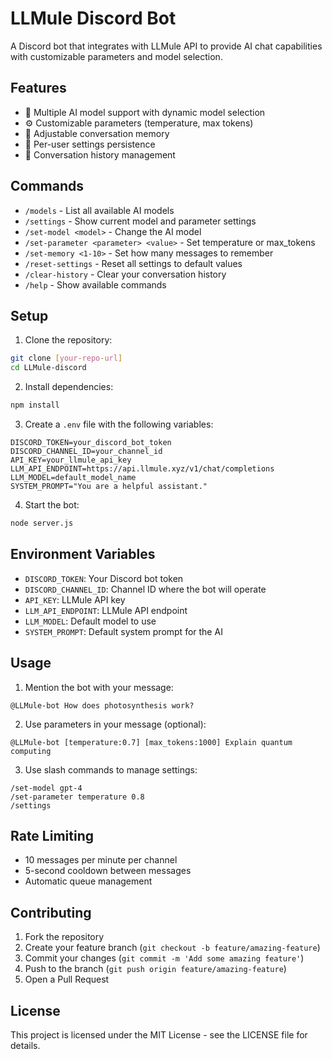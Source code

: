 # LLMule Discord Bot

A Discord bot that integrates with LLMule API to provide AI chat capabilities with customizable parameters and model selection.

## Features

- 🤖 Multiple AI model support with dynamic model selection
- ⚙️ Customizable parameters (temperature, max tokens)
- 💭 Adjustable conversation memory
- 🔐 Per-user settings persistence
- 📝 Conversation history management

## Commands

- `/models` - List all available AI models
- `/settings` - Show current model and parameter settings
- `/set-model <model>` - Change the AI model
- `/set-parameter <parameter> <value>` - Set temperature or max_tokens
- `/set-memory <1-10>` - Set how many messages to remember
- `/reset-settings` - Reset all settings to default values
- `/clear-history` - Clear your conversation history
- `/help` - Show available commands

## Setup

1. Clone the repository:
```bash
git clone [your-repo-url]
cd LLMule-discord
```

2. Install dependencies:
```bash
npm install
```

3. Create a `.env` file with the following variables:
```env
DISCORD_TOKEN=your_discord_bot_token
DISCORD_CHANNEL_ID=your_channel_id
API_KEY=your_llmule_api_key
LLM_API_ENDPOINT=https://api.llmule.xyz/v1/chat/completions
LLM_MODEL=default_model_name
SYSTEM_PROMPT="You are a helpful assistant."
```

4. Start the bot:
```bash
node server.js
```

## Environment Variables

- `DISCORD_TOKEN`: Your Discord bot token
- `DISCORD_CHANNEL_ID`: Channel ID where the bot will operate
- `API_KEY`: LLMule API key
- `LLM_API_ENDPOINT`: LLMule API endpoint
- `LLM_MODEL`: Default model to use
- `SYSTEM_PROMPT`: Default system prompt for the AI

## Usage

1. Mention the bot with your message:
```
@LLMule-bot How does photosynthesis work?
```

2. Use parameters in your message (optional):
```
@LLMule-bot [temperature:0.7] [max_tokens:1000] Explain quantum computing
```

3. Use slash commands to manage settings:
```
/set-model gpt-4
/set-parameter temperature 0.8
/settings
```

## Rate Limiting

- 10 messages per minute per channel
- 5-second cooldown between messages
- Automatic queue management

## Contributing

1. Fork the repository
2. Create your feature branch (`git checkout -b feature/amazing-feature`)
3. Commit your changes (`git commit -m 'Add some amazing feature'`)
4. Push to the branch (`git push origin feature/amazing-feature`)
5. Open a Pull Request

## License

This project is licensed under the MIT License - see the LICENSE file for details. 